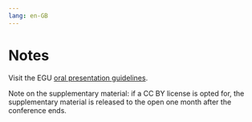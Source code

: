 ```yaml
---
lang: en-GB
---
```


# Notes

Visit the EGU [oral presentation
guidelines](https://egu23.eu/guidelines/presenters/oral.html).

Note on the supplementary material: if a CC BY license is opted for, the supplementary
material is released to the open one month after the conference ends.
